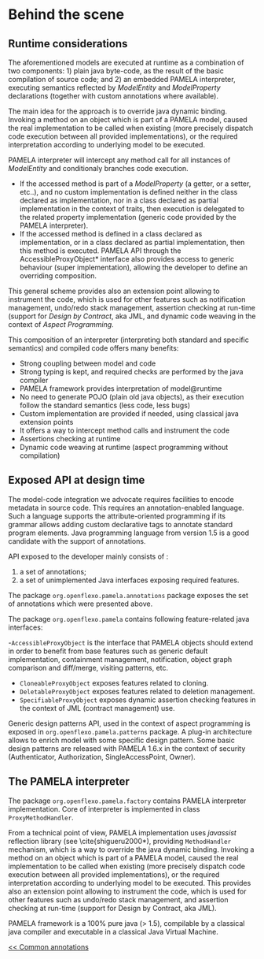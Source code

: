 # Behind the scene

## Runtime considerations

The aforementioned models are executed at runtime as a combination of two components: 1) plain java byte-code, as the result of the basic compilation of source code; and 2) an embedded PAMELA interpreter, executing semantics reflected by *ModelEntity* and *ModelProperty*  declarations (together with custom annotations where available).

The main idea for the approach is to override java dynamic binding. Invoking a method on an object which is part of a PAMELA model, caused the real implementation to be called when existing (more precisely dispatch code execution between all provided implementations), or the required interpretation according to underlying model to be executed. 
 
PAMELA interpreter will intercept any method call for all instances of *ModelEntity* and conditionaly branches code execution.

- If the accessed method is part of a *ModelProperty* (a getter, or a setter, etc..), and no custom implementation is defined neither in the class declared as implementation, nor in a class declared as partial implementation in the context of traits, then execution is delegated to the related property implementation (generic code provided by the PAMELA interpreter).
- If the accessed method is defined in a class declared as implementation, or in a class declared as partial implementation, then this method is executed. PAMELA API through the AccessibleProxyObject* interface also provides access to generic behaviour (super implementation), allowing the developer to define an overriding composition.
 
This general scheme provides also an extension point allowing to instrument the code, which is used for other features such as notification management, undo/redo stack management, assertion checking at run-time (support for *Design by Contract*, aka JML, and dynamic code weaving in the context of *Aspect Programming*.

This composition of an interpreter (interpreting both standard and specific semantics) and compiled code offers many benefits: 

- Strong coupling between model and code
- Strong typing is kept, and required checks are performed by the java compiler
- PAMELA framework provides interpretation of model@runtime
- No need to generate POJO (plain old java objects), as their execution follow the standard semantics (less code, less bugs)
- Custom implementation are provided if needed, using classical java extension points
- It offers a way to intercept method calls and instrument the code
- Assertions checking at runtime
- Dynamic code weaving at runtime (aspect programming without compilation)

## Exposed API at design time

The model-code integration we advocate requires facilities to encode metadata in source code. This requires an annotation-enabled language. Such a language supports the attribute-oriented programming if its grammar allows adding custom declarative tags to annotate standard program elements. Java programming language from version 1.5 is a good candidate with the support of annotations.

API exposed to the developer mainly consists of :
1. a set of annotations;
2. a set of unimplemented Java interfaces exposing required features.

The package `org.openflexo.pamela.annotations` package exposes the set of annotations which were presented above.

The package `org.openflexo.pamela` contains following feature-related java interfaces:

-`AccessibleProxyObject` is the interface that PAMELA objects should extend in order to benefit from base features such as generic default implementation, containment management, notification, object graph comparison and diff/merge, visiting patterns, etc.
- `CloneableProxyObject` exposes features related to cloning.
- `DeletableProxyObject` exposes features related to deletion management.
- `SpecifiableProxyObject` exposes dynamic assertion checking features in the context of JML (contract management) use. 

Generic design patterns API, used in the context of aspect programming is exposed in `org.openflexo.pamela.patterns` package. A plug-in architecture allows to enrich model with some specific design pattern. Some basic design patterns are released with PAMELA 1.6.x in the context of security (Authenticator, Authorization, SingleAccessPoint, Owner).

## The PAMELA interpreter

The package `org.openflexo.pamela.factory` contains PAMELA interpreter implementation. Core of interpreter is implemented in class `ProxyMethodHandler`.

From a technical point of view, PAMELA implementation uses *javassist* reflection library (see \cite{shigueru2000*), providing `MethodHandler` mechanism, which is a way to override the java dynamic binding. Invoking a method on an object which is part of a PAMELA model, caused the real implementation to be called when existing (more precisely dispatch code execution between all provided implementations), or the required interpretation according to underlying model to be executed. This provides also an extension point allowing to instrument the code, which is used for other features such as undo/redo stack management, and assertion checking at run-time (support for Design by Contract, aka JML).

PAMELA framework is a 100% pure java (> 1.5), compilable by a classical java compiler and executable in a classical Java Virtual Machine.

[<< Common annotations](./annotations.html)

 

    
  
